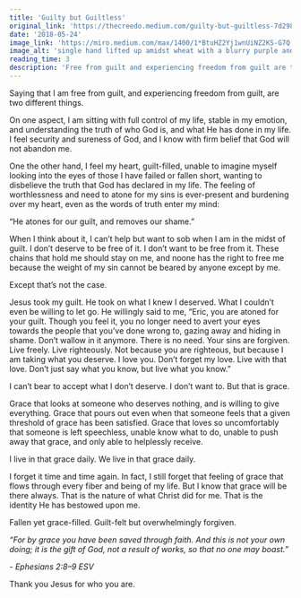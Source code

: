 ```yaml
---
title: 'Guilty but Guiltless'
original_link: 'https://thecreedo.medium.com/guilty-but-guiltless-7d29843fdc9c'
date: '2018-05-24'
image_link: 'https://miro.medium.com/max/1400/1*BtuHZ2Yj1wnUiNZ2KS-G7Q.jpeg'
image_alt: 'single hand lifted up amidst wheat with a blurry purple and pinkish sunset in the background'
reading_time: 3
description: 'Free from guilt and experiencing freedom from guilt are two different things...'
---
```

Saying that I am free from guilt, and experiencing freedom from guilt, are two different things.

On one aspect, I am sitting with full control of my life, stable in my emotion, and understanding the truth of who God is, and what He has done in my life. I feel security and sureness of God, and I know with firm belief that God will not abandon me.

One the other hand, I feel my heart, guilt-filled, unable to imagine myself looking into the eyes of those I have failed or fallen short, wanting to disbelieve the truth that God has declared in my life. The feeling of worthlessness and need to atone for my sins is ever-present and burdening over my heart, even as the words of truth enter my mind:

“He atones for our guilt, and removes our shame.”

When I think about it, I can’t help but want to sob when I am in the midst of guilt. I don’t deserve to be free of it. I don’t want to be free from it. These chains that hold me should stay on me, and noone has the right to free me because the weight of my sin cannot be beared by anyone except by me.

Except that’s not the case.

Jesus took my guilt. He took on what I knew I deserved. What I couldn’t even be willing to let go. He willingly said to me, “Eric, you are atoned for your guilt. Though you feel it, you no longer need to avert your eyes towards the people that you’ve done wrong to, gazing away and hiding in shame. Don’t wallow in it anymore. There is no need. Your sins are forgiven. Live freely. Live righteously. Not because you are righteous, but because I am taking what you deserve. I love you. Don’t forget my love. Live with that love. Don’t just say what you know, but live what you know.”

I can’t bear to accept what I don’t deserve. I don’t want to. But that is grace.

Grace that looks at someone who deserves nothing, and is willing to give everything. Grace that pours out even when that someone feels that a given threshold of grace has been satisfied. Grace that loves so uncomfortably that someone is left speechless, unable know what to do, unable to push away that grace, and only able to helplessly receive.

I live in that grace daily. We live in that grace daily.

I forget it time and time again. In fact, I still forget that feeling of grace that flows through every fiber and being of my life. But I know that grace will be there always. That is the nature of what Christ did for me. That is the identity He has bestowed upon me.

Fallen yet grace-filled. Guilt-felt but overwhelmingly forgiven.

_“For by grace you have been saved through faith. And this is not your own doing; it is the gift of God, not a result of works, so that no one may boast.”_

_- Ephesians 2:8–9 ESV_

Thank you Jesus for who you are.